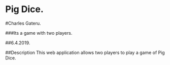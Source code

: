 # Pig Dice.

#Charles Gateru.

###Its a game with two players.

##6.4.2019.

##Description
This web application allows two players to play a game of Pig Dice.
